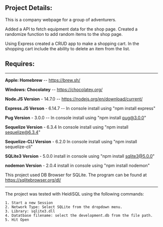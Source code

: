 ## Project Details:

This is a company webpage for a group of adventurers. 


Added a API to fetch equipment data for the shop page. 
Created a randomize function to add random items to the shop page.

Using Express created a CRUD app to make a shopping cart. In the shopping cart include the ability to delete an item from the list. 


## Requires: 

---
**Apple: Homebrew** -- https://brew.sh/

**Windows: Chocolatey** -- https://chocolatey.org/

**Node.JS Version** - 14.7.0 -- https://nodejs.org/en/download/current/

**Express.JS Verson** - 6.14.7 -- In console install using "npm install express"

**Pug Version** - 3.0.0 -- In console install using "npm install pug@3.0.0"

**Sequelize Version** - 6.3.4 In console install using "npm install sequelize@6.3.4"

**Sequelize-CLI Version** - 6.2.0 In console install using "npm install sequelize-cli"

**SQLite3 Version** - 5.0.0 install in console using "npm install sqlite3@5.0.0"

**nodemon Version** - 2.0.4 install in console using "npm install nodemon"

This project used DB Browser for SQLite. The program can be found at https://sqlitebrowser.org/dl/

---
The project was tested with HeidiSQL using the following commands:

    1. Start a new Session
    2. Network Type: Select SQLite from the dropdown menu.
    3. Library: sqlite3.dll
    4. Datatbase filename: select the development.db from the file path.
    5. Hit Open